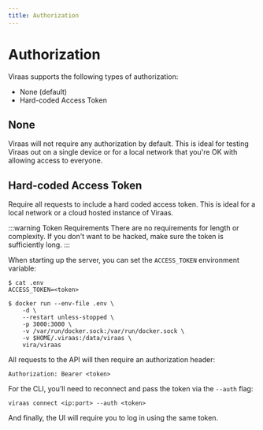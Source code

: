 ```yaml
---
title: Authorization
---
```


# Authorization

Viraas supports the following types of authorization:

- None (default)
- Hard-coded Access Token

## None

Viraas will not require any authorization by default. This is ideal for testing Viraas out on a single device or for a local network that you're OK with allowing access to everyone.

## Hard-coded Access Token

Require all requests to include a hard coded access token. This is ideal for a local network or a cloud hosted instance of Viraas.

:::warning Token Requirements
There are no requirements for length or complexity. If you don't want to be hacked, make sure the token is sufficiently long.
:::

When starting up the server, you can set the `ACCESS_TOKEN` environment variable:

```bash:no-line-numbers
$ cat .env
ACCESS_TOKEN=<token>

$ docker run --env-file .env \
    -d \
    --restart unless-stopped \
    -p 3000:3000 \
    -v /var/run/docker.sock:/var/run/docker.sock \
    -v $HOME/.viraas:/data/viraas \
    vira/viraas
```

All requests to the API will then require an authorization header:

```text:no-line-numbers
Authorization: Bearer <token>
```

For the CLI, you'll need to reconnect and pass the token via the `--auth` flag:

```bash:no-line-numbers
viraas connect <ip:port> --auth <token>
```

And finally, the UI will require you to log in using the same token.
